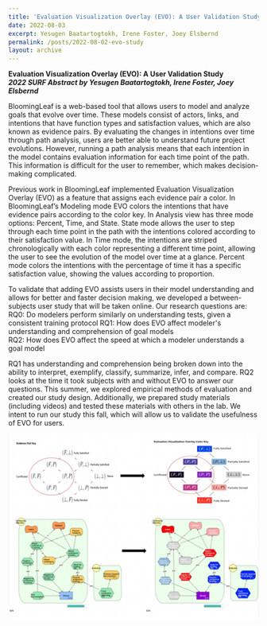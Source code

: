 ```yaml
---
title: 'Evaluation Visualization Overlay (EVO): A User Validation Study'
date: 2022-08-03
excerpt: Yesugen Baatartogtokh, Irene Foster, Joey Elsbernd
permalink: /posts/2022-08-02-evo-study
layout: archive
---
```


**Evaluation Visualization Overlay (EVO): A User Validation Study**  
**_2022 SURF Abstract by Yesugen Baatartogtokh, Irene Foster, Joey Elsbernd_**

BloomingLeaf is a web-based tool that allows users to model and analyze goals that evolve over time. These models consist of actors, links, and intentions that have function types and satisfaction values, which are also known as evidence pairs. By evaluating the changes in intentions over time through path analysis, users are better able to understand future project evolutions. However, running a path analysis means that each intention in the model contains evaluation information for each time point of the path. This information is difficult for the user to remember, which makes decision-making complicated.

Previous work in BloomingLeaf implemented Evaluation Visualization Overlay (EVO) as a feature that  assigns each evidence pair a color. In BloomingLeaf’s Modeling mode EVO colors the intentions that have evidence pairs according to the color key. In Analysis view has three mode options: Percent, Time, and State. State mode allows the user to step through each time point in the path with the intentions colored according to their satisfaction value. In Time mode, the intentions are striped chronologically with each color representing a different time point, allowing the user to see the evolution of the model over time at a glance. Percent mode colors the intentions with the percentage of time it has a specific satisfaction value, showing the values according to proportion.

To validate that adding EVO assists users in their model understanding and allows for better and faster decision making, we developed a between-subjects user study that will be taken online. Our research questions are:
RQ0: Do modelers perform similarly on understanding tests, given a consistent training protocol	
RQ1: How does EVO affect modeler's understanding and comprehension of goal models	
RQ2: How does EVO affect the speed at which a modeler understands a goal model	

RQ1 has understanding and comprehension being broken down into the ability to interpret, exemplify, classify, summarize, infer, and compare. RQ2 looks at the time it took subjects with and without EVO to answer our questions.
This summer, we explored empirical methods of evaluation and created our study design. Additionally, we prepared study materials (including videos) and tested these materials with others in the lab.
We intent to run our study this fall, which will allow us to validate the usefulness of EVO for users.


<img src="/images/evo-study.png"
     alt="Evo Study Demonstration"
     />

